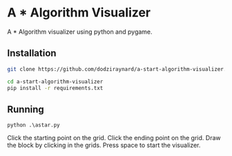 # A \* Algorithm Visualizer

A \* Algorithm visualizer using python and pygame.

## Installation

```bash
git clone https://github.com/dodziraynard/a-start-algorithm-visualizer.git

cd a-start-algorithm-visualizer
pip install -r requirements.txt
```

## Running

```
python .\astar.py
```

Click the starting point on the grid.
Click the ending point on the grid.
Draw the block by clicking in the grids.
Press space to start the visualizer.
